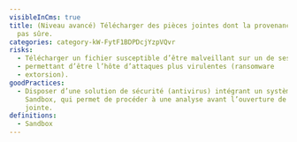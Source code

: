 ```yaml
---
visibleInCms: true
title: (Niveau avancé) Télécharger des pièces jointes dont la provenance n’est
  pas sûre.
categories: category-kW-FytF1BDPDcjYzpVQvr
risks:
  - Télécharger un fichier susceptible d’être malveillant sur un de ses appareils
  - permettant d’être l’hôte d’attaques plus virulentes (ransomware
  - extorsion).
goodPractices:
  - Disposer d’une solution de sécurité (antivirus) intégrant un système de
    Sandbox, qui permet de procéder à une analyse avant l’ouverture de la pièce
    jointe.
definitions:
  - Sandbox
---
```


